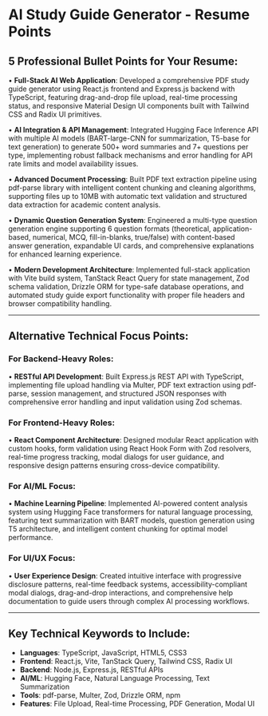 # AI Study Guide Generator - Resume Points

## 5 Professional Bullet Points for Your Resume:

• **Full-Stack AI Web Application**: Developed a comprehensive PDF study guide generator using React.js frontend and Express.js backend with TypeScript, featuring drag-and-drop file upload, real-time processing status, and responsive Material Design UI components built with Tailwind CSS and Radix UI primitives.

• **AI Integration & API Management**: Integrated Hugging Face Inference API with multiple AI models (BART-large-CNN for summarization, T5-base for text generation) to generate 500+ word summaries and 7+ questions per type, implementing robust fallback mechanisms and error handling for API rate limits and model availability issues.

• **Advanced Document Processing**: Built PDF text extraction pipeline using pdf-parse library with intelligent content chunking and cleaning algorithms, supporting files up to 10MB with automatic text validation and structured data extraction for academic content analysis.

• **Dynamic Question Generation System**: Engineered a multi-type question generation engine supporting 6 question formats (theoretical, application-based, numerical, MCQ, fill-in-blanks, true/false) with content-based answer generation, expandable UI cards, and comprehensive explanations for enhanced learning experience.

• **Modern Development Architecture**: Implemented full-stack application with Vite build system, TanStack React Query for state management, Zod schema validation, Drizzle ORM for type-safe database operations, and automated study guide export functionality with proper file headers and browser compatibility handling.

---

## Alternative Technical Focus Points:

### For Backend-Heavy Roles:
• **RESTful API Development**: Built Express.js REST API with TypeScript, implementing file upload handling via Multer, PDF text extraction using pdf-parse, session management, and structured JSON responses with comprehensive error handling and input validation using Zod schemas.

### For Frontend-Heavy Roles:  
• **React Component Architecture**: Designed modular React application with custom hooks, form validation using React Hook Form with Zod resolvers, real-time progress tracking, modal dialogs for user guidance, and responsive design patterns ensuring cross-device compatibility.

### For AI/ML Focus:
• **Machine Learning Pipeline**: Implemented AI-powered content analysis system using Hugging Face transformers for natural language processing, featuring text summarization with BART models, question generation using T5 architecture, and intelligent content chunking for optimal model performance.

### For UI/UX Focus:
• **User Experience Design**: Created intuitive interface with progressive disclosure patterns, real-time feedback systems, accessibility-compliant modal dialogs, drag-and-drop interactions, and comprehensive help documentation to guide users through complex AI processing workflows.

---

## Key Technical Keywords to Include:
- **Languages**: TypeScript, JavaScript, HTML5, CSS3
- **Frontend**: React.js, Vite, TanStack Query, Tailwind CSS, Radix UI
- **Backend**: Node.js, Express.js, RESTful APIs
- **AI/ML**: Hugging Face, Natural Language Processing, Text Summarization
- **Tools**: pdf-parse, Multer, Zod, Drizzle ORM, npm
- **Features**: File Upload, Real-time Processing, PDF Generation, Modal UI